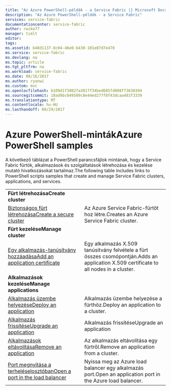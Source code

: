 ```yaml
---
title: "Az Azure PowerShell-példák - a Service Fabric |} Microsoft Docs"
description: "Az Azure PowerShell-példák - a Service Fabric"
services: service-fabric
documentationcenter: service-fabric
author: rwike77
manager: timlt
editor: 
tags: 
ms.assetid: b48d1137-8c04-46e0-b430-101e07d7e470
ms.service: service-fabric
ms.devlang: na
ms.topic: article
ms.tgt_pltfrm: na
ms.workload: service-fabric
ms.date: 08/16/2017
ms.author: ryanwi
ms.custom: mvc
ms.openlocfilehash: b109d1f3082fa3017f34bed685fd008ff3630394
ms.sourcegitcommit: 18ad9bc049589c8e44ed277f8f43dcaa483f3339
ms.translationtype: MT
ms.contentlocale: hu-HU
ms.lasthandoff: 08/29/2017
---
```

# <a name="azure-powershell-samples"></a><span data-ttu-id="da4b2-103">Azure PowerShell-minták</span><span class="sxs-lookup"><span data-stu-id="da4b2-103">Azure PowerShell samples</span></span>

<span data-ttu-id="da4b2-104">A következő táblázat a PowerShell parancsfájlok mintának, hogy a Service Fabric fürtök, alkalmazások és szolgáltatások létrehozása és kezelése mutató hivatkozásokat tartalmaz.</span><span class="sxs-lookup"><span data-stu-id="da4b2-104">The following table includes links to PowerShell scripts samples that create and manage Service Fabric clusters, applications, and services.</span></span>

| | |
|-|-|
| <span data-ttu-id="da4b2-105">**Fürt létrehozása**</span><span class="sxs-lookup"><span data-stu-id="da4b2-105">**Create cluster**</span></span> ||
| [<span data-ttu-id="da4b2-106">Biztonságos fürt létrehozása</span><span class="sxs-lookup"><span data-stu-id="da4b2-106">Create a secure cluster</span></span>](./scripts/service-fabric-powershell-create-secure-cluster-cert.md)| <span data-ttu-id="da4b2-107">Az Azure Service Fabric-fürtöt hoz létre.</span><span class="sxs-lookup"><span data-stu-id="da4b2-107">Creates an Azure Service Fabric cluster.</span></span> |
| <span data-ttu-id="da4b2-108">**Fürt kezelése**</span><span class="sxs-lookup"><span data-stu-id="da4b2-108">**Manage cluster**</span></span> ||
| [<span data-ttu-id="da4b2-109">Egy alkalmazás-tanúsítvány hozzáadása</span><span class="sxs-lookup"><span data-stu-id="da4b2-109">Add an application certificate</span></span>](./scripts/service-fabric-powershell-add-application-certificate.md)| <span data-ttu-id="da4b2-110">Egy alkalmazás X.509 tanúsítvány felvétele a fürt összes csomópontján.</span><span class="sxs-lookup"><span data-stu-id="da4b2-110">Adds an application X.509 certificate to all nodes in a cluster.</span></span> |
| <span data-ttu-id="da4b2-111">**Alkalmazások kezelése**</span><span class="sxs-lookup"><span data-stu-id="da4b2-111">**Manage applications**</span></span> ||
| [<span data-ttu-id="da4b2-112">Alkalmazás üzembe helyezése</span><span class="sxs-lookup"><span data-stu-id="da4b2-112">Deploy an application</span></span>](./scripts/service-fabric-powershell-deploy-application.md)| <span data-ttu-id="da4b2-113">Alkalmazás üzembe helyezése a fürthöz.</span><span class="sxs-lookup"><span data-stu-id="da4b2-113">Deploy an application to a cluster.</span></span>|
| [<span data-ttu-id="da4b2-114">Alkalmazás frissítése</span><span class="sxs-lookup"><span data-stu-id="da4b2-114">Upgrade an application</span></span>](./scripts/service-fabric-powershell-upgrade-application.md)| <span data-ttu-id="da4b2-115">Alkalmazás frissítése</span><span class="sxs-lookup"><span data-stu-id="da4b2-115">Upgrade an application</span></span> |
| [<span data-ttu-id="da4b2-116">Alkalmazások eltávolítása</span><span class="sxs-lookup"><span data-stu-id="da4b2-116">Remove an application</span></span>](./scripts/service-fabric-powershell-remove-application.md)| <span data-ttu-id="da4b2-117">Az alkalmazás eltávolítása egy fürtről.</span><span class="sxs-lookup"><span data-stu-id="da4b2-117">Remove an application from a cluster.</span></span>|
| [<span data-ttu-id="da4b2-118">Port megnyitása a terheléselosztóban</span><span class="sxs-lookup"><span data-stu-id="da4b2-118">Open a port in the load balancer</span></span>](./scripts/service-fabric-powershell-open-port-in-load-balancer.md) | <span data-ttu-id="da4b2-119">Nyissa meg az Azure load balancer egy alkalmazás port.</span><span class="sxs-lookup"><span data-stu-id="da4b2-119">Open an application port in the Azure load balancer.</span></span> |
